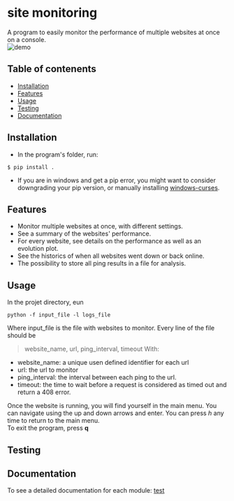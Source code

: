 # site monitoring

A program to easily monitor the performance of multiple websites at once on a console.\
![demo](http://g.recordit.co/XvfIa7Fwl0.gif)
## Table of contenents
 - [Installation](#installation)
 - [Features](#features)
 - [Usage](#usage)
 - [Testing](#testing)
 - [Documentation](#documentation)
 
 ## Installation
 - In the program's folder, run:
 ```shell
$ pip install .
```
- If you are in windows and get a pip error, you might want to consider downgrading your pip version, or manually installing [windows-curses](https://pypi.org/project/windows-curses/).

## Features
 - Monitor multiple websites at once, with different settings.
 - See a summary of the websites' performance.
 - For every website, see details on the performance as well as an evolution plot.
 - See the historics of when all websites went down or back online.
 - The possibility to store all ping results in a file for analysis.

## Usage
In the projet directory, eun
```shell
python -f input_file -l logs_file
```
Where input_file is the file with websites to monitor. Every line of the file should be
> website_name, url, ping_interval, timeout
With:
 - website_name: a unique usen defined identifier for each url
 - url: the url to monitor
 - ping_interval: the interval between each ping to the url.
 - timeout: the time to wait before a request is considered as timed out and return a 408 error.

Once the website is running, you will find yourself in the main menu. You can navigate using the up and down arrows and enter. You can press *h* any time to return to the main menu.\
To exit the program, press **q**

## Testing

## Documentation

To see a detailed documentation for each module:
[test](documentation/_build/html/index.html)
